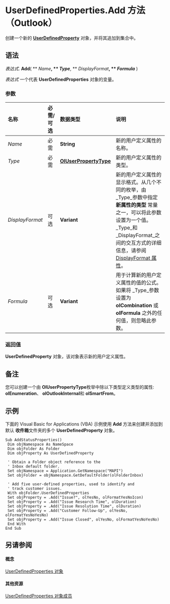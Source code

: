 
# UserDefinedProperties.Add 方法 （Outlook）

创建一个新的  **[UserDefinedProperty](aebe38db-0ff9-79d2-b5a7-751fea7c97f3.md)** 对象，并将其追加到集合中。


## 语法

 _表达式_. **Add**( ** _Name_**, ** _Type_**, ** _DisplayFormat_**, ** _Formula_** )

 _表达式_ 一个代表 **UserDefinedProperties** 对象的变量。


### 参数



|**名称**|**必需/可选**|**数据类型**|**说明**|
|:-----|:-----|:-----|:-----|
| _Name_|必需|**String**|新的用户定义属性的名称。|
| _Type_|必需|**[OlUserPropertyType](24a4517a-3e6c-67be-33a3-fc9c2fb3f1d1.md)**|新的用户定义属性的类型。|
| _DisplayFormat_|可选|**Variant**|新的用户定义属性的显示格式。从几个不同的枚举，由 _Type_参数中指定 **新属性的类型** 常量之一，可以将此参数设置为一个值。 _Type_和 _DisplayFormat_之间的交互方式的详细信息，请参阅[DisplayFormat 属性](f891aa8d-a769-275d-c027-7c5260eafc97.md)。|
| _Formula_|可选|**Variant**|用于计算新的用户定义属性的值的公式。如果将 _Type_参数设置为 **olCombination** 或 **olFormula** 之外的任何值，则忽略此参数。|

### 返回值

 **UserDefinedProperty** 对象，该对象表示新的用户定义属性。


## 备注

您可以创建一个由 **OlUserPropertyType**枚举中除以下类型定义类型的属性:  **olEnumeration**、  **olOutlookInternal**和 **olSmartFrom**。


## 示例

下面的 Visual Basic for Applications (VBA) 示例使用 **Add** 方法来创建并添加到默认 **收件箱**文件夹的多个 **UserDefinedProperty** 对象。


```
Sub AddStatusProperties() 
 Dim objNamespace As NameSpace 
 Dim objFolder As Folder 
 Dim objProperty As UserDefinedProperty 
 
 ' Obtain a Folder object reference to the 
 ' Inbox default folder. 
 Set objNamespace = Application.GetNamespace("MAPI") 
 Set objFolder = objNamespace.GetDefaultFolder(olFolderInbox) 
 
 ' Add five user-defined properties, used to identify and 
 ' track customer issues. 
 With objFolder.UserDefinedProperties 
 Set objProperty = .Add("Issue?", olYesNo, olFormatYesNoIcon) 
 Set objProperty = .Add("Issue Research Time", olDuration) 
 Set objProperty = .Add("Issue Resolution Time", olDuration) 
 Set objProperty = .Add("Customer Follow-Up", olYesNo, olFormatYesNoYesNo) 
 Set objProperty = .Add("Issue Closed", olYesNo, olFormatYesNoYesNo) 
 End With 
End Sub 

```


## 另请参阅


#### 概念


[UserDefinedProperties 对象](196e5d4c-22be-02d3-95e0-3ea7594c2e4b.md)
#### 其他资源


[UserDefinedProperties 对象成员](127bf216-9c55-db30-086e-6b33f0660ab2.md)